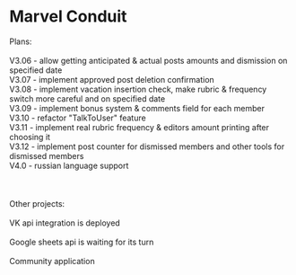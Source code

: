 # Marvel Conduit

Plans:\
\
V3.06 - allow getting anticipated & actual posts amounts and dismission on specified date\
V3.07 - implement approved post deletion confirmation\
V3.08 - implement vacation insertion check, make rubric & frequency switch more careful and on specified date\
V3.09 - implement bonus system & comments field for each member\
V3.10 - refactor "TalkToUser" feature\
V3.11 - implement real rubric frequency & editors amount printing after choosing it\
V3.12 - implement post counter for dismissed members and other tools for dismissed members\
V4.0 - russian language support\
\
\
\
Other projects:\
\
VK api integration is deployed\
\
Google sheets api is waiting for its turn\
\
Community application
